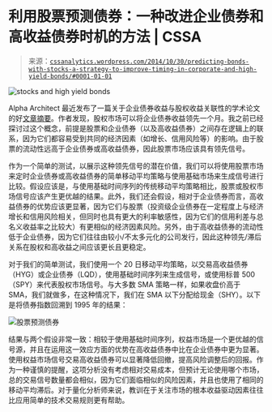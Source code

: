 <!--yml

类别：未分类

日期：2024-05-12 17:52:12

-->

# 利用股票预测债券：一种改进企业债券和高收益债券时机的方法 | CSSA

> 来源：[`cssanalytics.wordpress.com/2014/10/30/predicting-bonds-with-stocks-a-strategy-to-improve-timing-in-corporate-and-high-yield-bonds/#0001-01-01`](https://cssanalytics.wordpress.com/2014/10/30/predicting-bonds-with-stocks-a-strategy-to-improve-timing-in-corporate-and-high-yield-bonds/#0001-01-01)

![stocks and high yield bonds](https://cssanalytics.files.wordpress.com/2014/10/stocks-and-high-yield-bonds.png)

Alpha Architect 最近发布了一篇关于企业债券收益与股权收益关联性的学术论文的好[文章摘要](http://www.alphaarchitect.com/blog/2014/10/28/predict-stocks-with-bond-markets/#.VFEAU_nF-VJ)。作者发现，股权市场可以将企业债券收益领先一个月。我之前已经探讨过这个概念，前提是股票和企业债券（以及高收益债券）之间存在逻辑上的联系，因为它们都容易受到共同的经济因素（如增长、信用风险等）的影响。由于股票的流动性远高于企业债券或高收益债券，因此股票市场应该具有领先信号。

作为一个简单的测试，以展示这种领先信号的潜在价值，我们可以将使用股票市场来定时企业债券或高收益债券的简单移动平均策略与使用基础市场来生成信号进行比较。假设应该是，与使用基础时间序列的传统移动平均策略相比，股票或股权市场信号应该产生更优越的结果。此外，我们还会假设，相对于企业债券而言，高收益债券的优势应该更显著，因为它们与股票（投资级企业债券在一定程度上与经济增长和信用风险相关，但同时也具有更大的利率敏感性，因为它们的信用利差与总名义收益率之比较大）有更相似的经济因素风险。另外，由于高收益债券的流动性低于企业债券，因为它们往往由较小/不太多元化的公司发行，因此这种领先/滞后关系在股权和高收益之间应该更长且更稳定。

对于我们的简单测试，我们使用一个 20 日移动平均策略，以交易高收益债券（HYG）或企业债券（LQD），使用基础时间序列来生成信号，或使用标普 500（SPY）来代表股权市场信号。与大多数 SMA 策略一样，如果收盘价高于 SMA，我们就做多，在这种情况下，我们在 SMA 以下分配给现金（SHY）。以下是将债券指数回溯到 1995 年的结果：

![股票预测债券](https://cssanalytics.files.wordpress.com/2014/10/stock-predict-bonds.png)

结果与两个假设非常一致：相较于使用基础时间序列，权益市场是一个更优越的信号源，并且在运用这一效应方面的优势在高收益债券中比在企业债券中更为显著。使用权益市场信号交易高收益债券可以显著降低回撤，提高风险调整后的回报。作为一种谨慎的提醒，这项分析没有考虑相对交易成本，但预计无论使用哪个市场，总的交易信号数量都会相似，因为它们面临相似的风险因素，并且也使用了相同的移动平均滞后。对于量化分析师来说，教训在于关注市场的根本收益驱动因素往往比应用简单的技术交易规则更有帮助。
